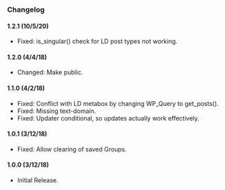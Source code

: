 ### Changelog

#### 1.2.1 (10/5/20)
* Fixed: is_singular() check for LD post types not working.

#### 1.2.0 (4/4/18)
* Changed: Make public.

#### 1.1.0 (4/2/18)
* Fixed: Conflict with LD metabox by changing WP_Query to get_posts().
* Fixed: Missing text-domain.
* Fixed: Updater conditional, so updates actually work effectively.

#### 1.0.1 (3/12/18)
* Fixed: Allow clearing of saved Groups.

#### 1.0.0 (3/12/18)
* Initial Release.
